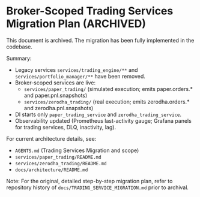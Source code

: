 # Broker-Scoped Trading Services Migration Plan (ARCHIVED)

This document is archived. The migration has been fully implemented in the codebase.

Summary:
- Legacy services `services/trading_engine/**` and `services/portfolio_manager/**` have been removed.
- Broker-scoped services are live:
  - `services/paper_trading/` (simulated execution; emits paper.orders.* and paper.pnl.snapshots)
  - `services/zerodha_trading/` (real execution; emits zerodha.orders.* and zerodha.pnl.snapshots)
- DI starts only `paper_trading_service` and `zerodha_trading_service`.
- Observability updated (Prometheus last-activity gauge; Grafana panels for trading services, DLQ, inactivity, lag).

For current architecture details, see:
- `AGENTS.md` (Trading Services Migration and scope)
- `services/paper_trading/README.md`
- `services/zerodha_trading/README.md`
- `docs/architecture/README.md`

Note: For the original, detailed step-by-step migration plan, refer to repository history of `docs/TRADING_SERVICE_MIGRATION.md` prior to archival.
